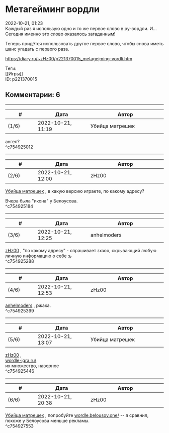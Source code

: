 Метагейминг вордли
==================

  
2022-10-21, 01:23  
 Каждый раз я использую одно и то же первое слово в ру-вордли. И... Сегодня именно это слово оказалось загаданным!   
   
 Теперь придётся использовать другое первое слово, чтобы снова иметь шанс угадать с первого раза.   
  
<https://diary.ru/~zHz00/p221370015_metagejming-vordli.htm>  
  
Теги:  
[[Игры]]  
ID: p221370015  


Комментарии: 6
--------------

  


---



|         #         |              Дата              |                     Автор                     |           ID           |
| --- | --- | --- | --- |
| (1/6) | 2022-10-21, 11:19 | Убийца матрешек | c754925012 |

  
 ангел?   
 ^c754925012

---



|         #         |              Дата              |                     Автор                     |           ID           |
| --- | --- | --- | --- |
| (2/6) | 2022-10-21, 12:00 | zHz00 | c754925184 |

  
  [Убийца матрешек](https://umax.diary.ru "Значит, будем в игры играть: раз-два, выше ноги от земли...")  , в какую версию играете, по какому адресу?   
   
 Вчера была "икона" у Белоусова.   
 ^c754925184

---



|         #         |              Дата              |                     Автор                     |           ID           |
| --- | --- | --- | --- |
| (3/6) | 2022-10-21, 12:25 | anhelmoders | c754925288 |

  
  [zHz00](https://zHz00.diary.ru "Untitled")  , "по какому адресу" - спрашивает зхзоо, скрывающий любую личную информацию о себе :ь   
 ^c754925288

---



|         #         |              Дата              |                     Автор                     |           ID           |
| --- | --- | --- | --- |
| (4/6) | 2022-10-21, 12:53 | zHz00 | c754925399 |

  
  [anhelmoders](https://anhelmoders.diary.ru "No plans. Only wonders.")  , ржака.   
 ^c754925399

---



|         #         |              Дата              |                     Автор                     |           ID           |
| --- | --- | --- | --- |
| (5/6) | 2022-10-21, 13:07 | Убийца матрешек | c754925446 |

  
  [zHz00](https://zHz00.diary.ru "Untitled")  ,   
  [wordle-igra.ru/](https://wordle-igra.ru/)    
 их множество, наверное   
 ^c754925446

---



|         #         |              Дата              |                     Автор                     |           ID           |
| --- | --- | --- | --- |
| (6/6) | 2022-10-21, 20:38 | zHz00 | c754927553 |

  
  [Убийца матрешек](https://umax.diary.ru "Значит, будем в игры играть: раз-два, выше ноги от земли...")  , попробуйте  [wordle.belousov.one/](https://wordle.belousov.one/)  -- я сравнил, похоже у Белоусова меньше рекламы.   
 ^c754927553